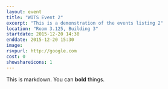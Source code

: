 ```yaml
---
layout: event
title: "WITS Event 2"
excerpt: "This is a demonstration of the events listing 2"
location: "Room 3.125, Building 3"
startdate: 2015-12-20 14:30
enddate: 2015-12-20 15:30
image:
rsvpurl: http://google.com
cost: 0
showshareicons: 1
---
```


This is markdown. You can **bold** things.